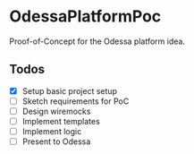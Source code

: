# OdessaPlatformPoc

Proof-of-Concept for the Odessa platform idea.

## Todos

* [x] Setup basic project setup
* [ ] Sketch requirements for PoC
* [ ] Design wiremocks
* [ ] Implement templates
* [ ] Implement logic
* [ ] Present to Odessa
